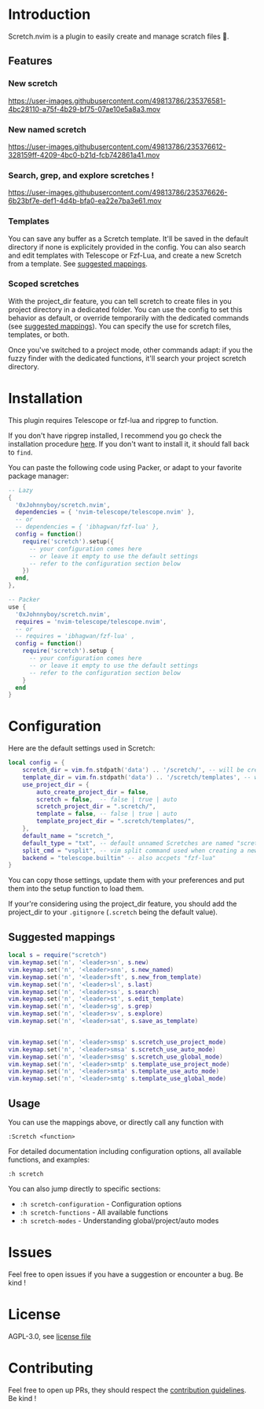 # Introduction

Scretch.nvim is a plugin to easily create and manage scratch files 🙂.

## Features
### New scretch

https://user-images.githubusercontent.com/49813786/235376581-4bc28110-a75f-4b29-bf75-07ae10e5a8a3.mov

### New named scretch

https://user-images.githubusercontent.com/49813786/235376612-328159ff-4209-4bc0-b21d-fcb742861a41.mov

### Search, grep, and explore scretches !

https://user-images.githubusercontent.com/49813786/235376626-6b23bf7e-def1-4d4b-bfa0-ea22e7ba3e61.mov

### Templates

You can save any buffer as a Scretch template. It'll be saved in the default directory if none is explicitely provided in the config.
You can also search and edit templates with Telescope or Fzf-Lua, and create a new Scretch from a template.
See [suggested mappings](#suggested-mappings).

### Scoped scretches

With the project_dir feature, you can tell scretch to create files in you project directory in a dedicated folder.
You can use the config to set this behavior as default, or override temporarily with the dedicated commands (see [suggested mappings](#suggested-mappings)).
You can specify the use for scretch files, templates, or both.

Once you've switched to a project mode, other commands adapt: if you the fuzzy finder with the dedicated functions, it'll search your project scretch directory.

# Installation

This plugin requires Telescope or fzf-lua and ripgrep to function.

If you don't have ripgrep installed, I recommend you go check the installation procedure [here](https://github.com/BurntSushi/ripgrep#installation).
If you don't want to install it, it should fall back to `find`.

You can paste the following code using Packer, or adapt to your favorite package manager:

```lua
-- Lazy
{
  '0xJohnnyboy/scretch.nvim',
  dependencies = { 'nvim-telescope/telescope.nvim' },
  -- or
  -- dependencies = { 'ibhagwan/fzf-lua' },
  config = function()
    require('scretch').setup({
      -- your configuration comes here
      -- or leave it empty to use the default settings
      -- refer to the configuration section below
    })
  end,
},
```

```lua  
-- Packer
use {
  '0xJohnnyboy/scretch.nvim',
  requires = 'nvim-telescope/telescope.nvim',
  -- or
  -- requires = 'ibhagwan/fzf-lua' ,
  config = function()
    require('scretch').setup {
      -- your configuration comes here
      -- or leave it empty to use the default settings
      -- refer to the configuration section below
    }
  end
}
```

# Configuration

Here are the default settings used in Scretch:
```lua
local config = {
    scretch_dir = vim.fn.stdpath('data') .. '/scretch/', -- will be created if it doesn't exist
    template_dir = vim.fn.stdpath('data') .. '/scretch/templates', -- will be created if it doesn't exist
    use_project_dir = {
        auto_create_project_dir = false,
        scretch = false,  -- false | true | auto
        scretch_project_dir = ".scretch/",
        template = false, -- false | true | auto
        template_project_dir = ".scretch/templates/",
    },
    default_name = "scretch_",
    default_type = "txt", -- default unnamed Scretches are named "scretch_*.txt"
    split_cmd = "vsplit", -- vim split command used when creating a new Scretch
    backend = "telescope.builtin" -- also accpets "fzf-lua"
}
```
You can copy those settings, update them with your preferences and put them into the setup function to load them.

If your're considering using the project_dir feature, you should add the project_dir to your `.gitignore` (`.scretch` being the default value).

## Suggested mappings

```lua
local s = require("scretch")
vim.keymap.set('n', '<leader>sn', s.new)
vim.keymap.set('n', '<leader>snn', s.new_named)
vim.keymap.set('n', '<leader>sft', s.new_from_template)
vim.keymap.set('n', '<leader>sl', s.last)
vim.keymap.set('n', '<leader>ss', s.search)
vim.keymap.set('n', '<leader>st', s.edit_template)
vim.keymap.set('n', '<leader>sg', s.grep)
vim.keymap.set('n', '<leader>sv', s.explore)
vim.keymap.set('n', '<leader>sat', s.save_as_template)


vim.keymap.set('n', '<leader>smsp' s.scretch_use_project_mode)
vim.keymap.set('n', '<leader>smsa' s.scretch_use_auto_mode)
vim.keymap.set('n', '<leader>smsg' s.scretch_use_global_mode)
vim.keymap.set('n', '<leader>smtp' s.template_use_project_mode)
vim.keymap.set('n', '<leader>smta' s.template_use_auto_mode)
vim.keymap.set('n', '<leader>smtg' s.template_use_global_mode)
```

## Usage
You can use the mappings above, or directly call any function with

```vim
:Scretch <function>
```

For detailed documentation including configuration options, all available functions, and examples:

```vim
:h scretch
```

You can also jump directly to specific sections:
- `:h scretch-configuration` - Configuration options  
- `:h scretch-functions` - All available functions
- `:h scretch-modes` - Understanding global/project/auto modes

# Issues

Feel free to open issues if you have a suggestion or encounter a bug. Be kind !

# License

AGPL-3.0, see [license file](./LICENSE.md)

# Contributing

Feel free to open up PRs, they should respect the [contribution guidelines](./CONTRIBUTING.md). Be kind ! 
